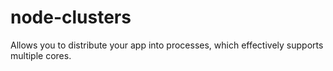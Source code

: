 node-clusters
=============

Allows you to distribute your app into processes, which effectively supports multiple cores.

